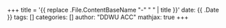 +++
title = '{{ replace .File.ContentBaseName "-" " " | title }}'
date: {{ .Date }}
tags: []
categories: []
author: "DDWU ACC"
mathjax: true
+++
